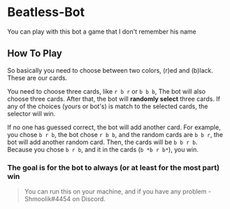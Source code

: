 # Beatless-Bot
You can play with this bot a game that I don't remember his name

## How To Play
So basically you need to choose between two colors, (r)ed and (b)lack. These are our cards.

You need to choose three cards, like `r b r` or `b b b`, The bot will also choose three cards.
After that, the bot will **randomly select** three cards. If any of the choices (yours or bot's) is match to the selected cards, the selector will win.

If no one has guessed correct, the bot will add another card. For example, you chose `b r b`, the bot chose `r b b`, and the random cards are `b b r`, the bot will add another random card. Then, the cards will be `b b r b`.\
Because you chose `b r b`, and it in the cards (`b *b r b*`), you win.


### The goal is for the bot to always (or at least for the most part) win



> You can run this on your machine, and if you have any problem - Shmoolik#4454 on Discord.
